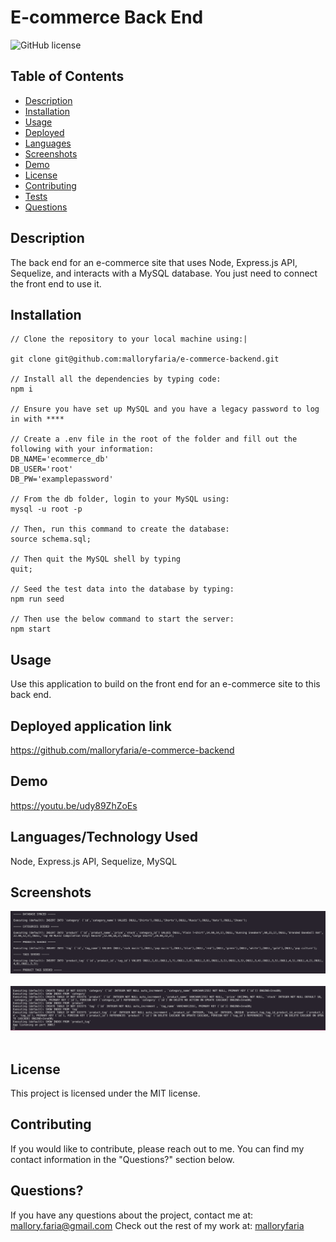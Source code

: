 # E-commerce Back End

![GitHub license](https://img.shields.io/badge/license-MIT-ff69b4.svg)

## Table of Contents 

- [Description](#description)
- [Installation](#installation)
- [Usage](#usage)
- [Deployed](#deployed)
- [Languages](#languages)
- [Screenshots](#screenshots)
- [Demo](#demo)
- [License](#license)
- [Contributing](#contributing)
- [Tests](#tests)
- [Questions](#questions)

## Description

The back end for an e-commerce site that uses Node, Express.js API, Sequelize, and interacts with a MySQL database. You just need to connect the front end to use it.

## Installation

```
// Clone the repository to your local machine using:|

git clone git@github.com:malloryfaria/e-commerce-backend.git

// Install all the dependencies by typing code:
npm i

// Ensure you have set up MySQL and you have a legacy password to log in with ****

// Create a .env file in the root of the folder and fill out the following with your information:
DB_NAME='ecommerce_db'
DB_USER='root'
DB_PW='examplepassword'

// From the db folder, login to your MySQL using:
mysql -u root -p

// Then, run this command to create the database:
source schema.sql;

// Then quit the MySQL shell by typing
quit;

// Seed the test data into the database by typing:
npm run seed

// Then use the below command to start the server:
npm start

```

## Usage
Use this application to build on the front end for an e-commerce site to this back end.

## Deployed application link
https://github.com/malloryfaria/e-commerce-backend

## Demo
https://youtu.be/udy89ZhZoEs

## Languages/Technology Used
Node, Express.js API, Sequelize, MySQL

## Screenshots
![npm seed command](./assets/images/screenshot2.jpg?raw=true) <br /><br />
![npm start command](./assets/images/screenshot.jpg?raw=true) <br /><br />

## License

  This project is licensed under the MIT license.
  
## Contributing
If you would like to contribute, please reach out to me. You can find my contact information in the  "Questions?" section below.

## Questions?

If you have any questions about the project, contact me at: mallory.faria@gmail.com
Check out the rest of my work at: [malloryfaria](https://github.com/malloryfaria/)
